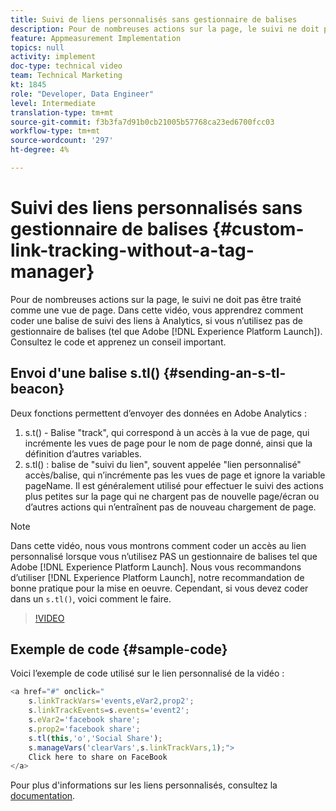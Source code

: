 ```yaml
---
title: Suivi de liens personnalisés sans gestionnaire de balises
description: Pour de nombreuses actions sur la page, le suivi ne doit pas être traité comme une vue de page. Dans cette vidéo, vous apprendrez comment coder une balise de suivi des liens à Analytics, si vous n’utilisez pas de gestionnaire de balises (comme un Experience Platform Launch). Consultez le code et apprenez un conseil important.
feature: Appmeasurement Implementation
topics: null
activity: implement
doc-type: technical video
team: Technical Marketing
kt: 1845
role: "Developer, Data Engineer"
level: Intermediate
translation-type: tm+mt
source-git-commit: f3b3fa7d91b0cb21005b57768ca23ed6700fcc03
workflow-type: tm+mt
source-wordcount: '297'
ht-degree: 4%

---
```



# Suivi des liens personnalisés sans gestionnaire de balises {#custom-link-tracking-without-a-tag-manager}

Pour de nombreuses actions sur la page, le suivi ne doit pas être traité comme une vue de page. Dans cette vidéo, vous apprendrez comment coder une balise de suivi des liens à Analytics, si vous n’utilisez pas de gestionnaire de balises (tel que Adobe [!DNL Experience Platform Launch]). Consultez le code et apprenez un conseil important.

## Envoi d&#39;une balise s.tl() {#sending-an-s-tl-beacon}

Deux fonctions permettent d’envoyer des données en Adobe Analytics :

1. s.t() - Balise &quot;track&quot;, qui correspond à un accès à la vue de page, qui incrémente les vues de page pour le nom de page donné, ainsi que la définition d’autres variables.
1. s.tl() : balise de &quot;suivi du lien&quot;, souvent appelée &quot;lien personnalisé&quot; accès/balise, qui n’incrémente pas les vues de page et ignore la variable pageName. Il est généralement utilisé pour effectuer le suivi des actions plus petites sur la page qui ne chargent pas de nouvelle page/écran ou d’autres actions qui n’entraînent pas de nouveau chargement de page.

>[!NOTE]
>
>Dans cette vidéo, nous vous montrons comment coder un accès au lien personnalisé lorsque vous n’utilisez PAS un gestionnaire de balises tel que Adobe [!DNL Experience Platform Launch]. Nous vous recommandons d’utiliser [!DNL Experience Platform Launch], notre recommandation de bonne pratique pour la mise en oeuvre. Cependant, si vous devez coder dans un `s.tl()`, voici comment le faire.

>[!VIDEO](https://video.tv.adobe.com/v/25832/?quality=12)

## Exemple de code {#sample-code}

Voici l’exemple de code utilisé sur le lien personnalisé de la vidéo :

```JavaScript
<a href="#" onclick="
    s.linkTrackVars='events,eVar2,prop2';
    s.linkTrackEvents=s.events='event2';
    s.eVar2='facebook share';
    s.prop2='facebook share';
    s.tl(this,'o','Social Share');
    s.manageVars('clearVars',s.linkTrackVars,1);">
    Click here to share on FaceBook
</a>
```

Pour plus d&#39;informations sur les liens personnalisés, consultez la [documentation](https://marketing.adobe.com/resources/help/fr_FR/sc/implement/function_tl.html).